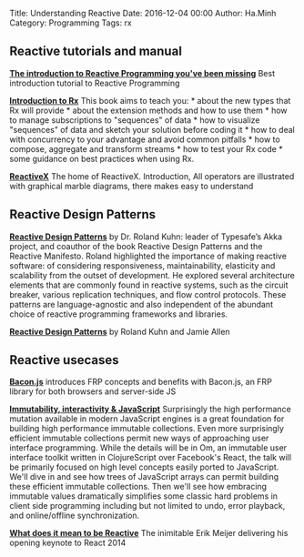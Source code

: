 Title: Understanding Reactive
Date: 2016-12-04 00:00
Author: Ha.Minh
Category: Programming
Tags: rx

## Reactive tutorials and manual

**[The introduction to Reactive Programming you've been missing](https://gist.github.com/staltz/868e7e9bc2a7b8c1f754)** Best introduction tutorial to Reactive Programming

**[Introduction to Rx](http://www.introtorx.com/)** This book aims to teach you:
    * about the new types that Rx will provide
    * about the extension methods and how to use them
    * how to manage subscriptions to "sequences" of data
    * how to visualize "sequences" of data and sketch your solution before coding it
    * how to deal with concurrency to your advantage and avoid common pitfalls
    * how to compose, aggregate and transform streams
    * how to test your Rx code
    * some guidance on best practices when using Rx.

**[ReactiveX](http://reactivex.io/intro.html)** The home of ReactiveX. Introduction, All operators are illustrated with graphical marble diagrams, there makes easy to understand

## Reactive Design Patterns
**[Reactive Design Patterns](http://www.slideshare.net/ZalandoTech/reactive-design-patterns-a-talk-by-typesafes-dr-roland-kuhn)** by Dr. Roland Kuhn: leader of Typesafe’s Akka project, and coauthor of the book Reactive Design Patterns and the Reactive Manifesto. Roland highlighted the importance of making reactive software: of considering responsiveness, maintainability, elasticity and scalability from the outset of development. He explored several architecture elements that are commonly found in reactive systems, such as the circuit breaker, various replication techniques, and flow control protocols. These patterns are language-agnostic and also independent of the abundant choice of reactive programming frameworks and libraries.

**[Reactive Design Patterns](https://www.lightbend.com/resources/e-book/reactive-design-patterns)** by Roland Kuhn and Jamie Allen

## Reactive usecases

**[Bacon.js](http://blog.flowdock.com/2013/01/22/functional-reactive-programming-with-bacon-js/)** introduces FRP concepts and benefits with Bacon.js, an FRP library for both browsers and server-side JS

**[Immutability, interactivity & JavaScript](https://www.youtube.com/watch?v=mS264h8KGwk)** Surprisingly the high performance mutation available in modern JavaScript engines is a great foundation for building high performance immutable collections. Even more surprisingly efficient immutable collections permit new ways of approaching user interface programming. While the details will be in Om, an immutable user interface toolkit written in ClojureScript over Facebook's React, the talk will be primarily focused on high level concepts easily ported to JavaScript. We'll dive in and see how trees of JavaScript arrays can permit building these efficient immutable collections. Then we'll see how embracing immutable values dramatically simplifies some classic hard problems in client side programming including but not limited to undo, error playback, and online/offline synchronization.

**[What does it mean to be Reactive](https://www.youtube.com/watch?v=sTSQlYX5DU0)** The inimitable Erik Meijer delivering his opening keynote to React 2014

